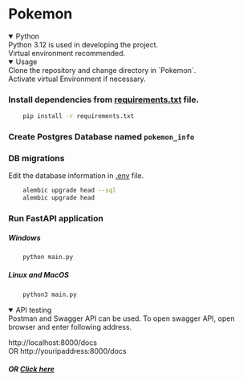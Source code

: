 # Pokemon

<div>
<details open>
<summary>Python</summary>
Python 3.12 is used in developing the project.<br>
Virtual environment recommended.
</div>


<div>
<details open>
<summary>Usage</summary>
Clone the repository and change directory in `Pokemon`.<br>
Activate virtual Environment if necessary. <br>

### Install dependencies from [requirements.txt](https://github.com/mausam1112/Pokemon/blob/master/requirements.txt)  file.
```bash
    pip install -r requirements.txt
```

### Create Postgres Database named `pokemon_info`<br>

### DB migrations
Edit the database information in [.env](https://github.com/mausam1112/Pokemon/blob/master/app/config/.env) file.<br>
```bash
    alembic upgrade head --sql
    alembic upgrade head
```

### Run FastAPI application
##### Windows
```bash
    python main.py
```

##### Linux and MacOS
```bash
    python3 main.py
```
</div>


<div>
<details open>
<summary>API testing</summary>
Postman and Swagger API can be used. To open swagger API, open browser and enter following address. <br>

http://localhost:8000/docs <br>
OR http://youripaddress:8000/docs

##### OR [Click here](http://localhost:8000/docs)
</div>


